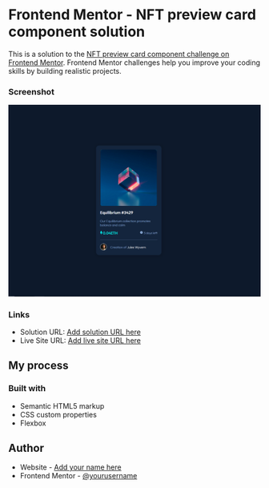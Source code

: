 # Frontend Mentor - NFT preview card component solution

This is a solution to the [NFT preview card component challenge on Frontend Mentor](https://www.frontendmentor.io/challenges/nft-preview-card-component-SbdUL_w0U). Frontend Mentor challenges help you improve your coding skills by building realistic projects. 


### Screenshot

![](./screenshot.png)

### Links

- Solution URL: [Add solution URL here](https://your-solution-url.com)
- Live Site URL: [Add live site URL here](https://skarlos134.github.io/nft-card/)

## My process

### Built with

- Semantic HTML5 markup
- CSS custom properties
- Flexbox

## Author

- Website - [Add your name here](https://www.soycarloszuluaga.com)
- Frontend Mentor - [@yourusername](https://www.frontendmentor.io/profile/skarlos134)
